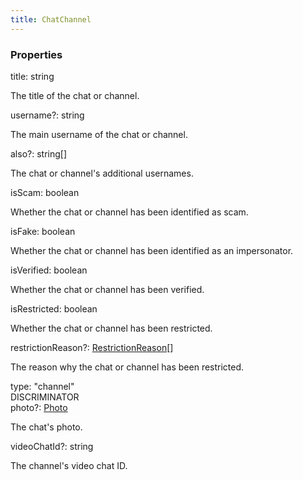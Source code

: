 ```yaml
---
title: ChatChannel
---
```


### Properties

<div class="flex flex-col gap-3"><div><div class="flex gap-2"><div class="font-mono"><span class="font-bold">title</span><span class="opacity-50">:</span> <span>string</span></div></div><div class="pl-3"><div class="no-margin">

The title of the chat or channel.

</div></div></div><div><div class="flex gap-2"><div class="font-mono"><span class="font-bold">username</span><span class="opacity-50"><span title="Optional" class="cursor-help">?</span>:</span> <span>string</span></div></div><div class="pl-3"><div class="no-margin">

The main username of the chat or channel.

</div></div></div><div><div class="flex gap-2"><div class="font-mono"><span class="font-bold">also</span><span class="opacity-50"><span title="Optional" class="cursor-help">?</span>:</span> <span>string</span><span class="opacity-50">[]</span></div></div><div class="pl-3"><div class="no-margin">

The chat or channel's additional usernames.

</div></div></div><div><div class="flex gap-2"><div class="font-mono"><span class="font-bold">isScam</span><span class="opacity-50">:</span> <span>boolean</span></div></div><div class="pl-3"><div class="no-margin">

Whether the chat or channel has been identified as scam.

</div></div></div><div><div class="flex gap-2"><div class="font-mono"><span class="font-bold">isFake</span><span class="opacity-50">:</span> <span>boolean</span></div></div><div class="pl-3"><div class="no-margin">

Whether the chat or channel has been identified as an impersonator.

</div></div></div><div><div class="flex gap-2"><div class="font-mono"><span class="font-bold">isVerified</span><span class="opacity-50">:</span> <span>boolean</span></div></div><div class="pl-3"><div class="no-margin">

Whether the chat or channel has been verified.

</div></div></div><div><div class="flex gap-2"><div class="font-mono"><span class="font-bold">isRestricted</span><span class="opacity-50">:</span> <span>boolean</span></div></div><div class="pl-3"><div class="no-margin">

Whether the chat or channel has been restricted.

</div></div></div><div><div class="flex gap-2"><div class="font-mono"><span class="font-bold">restrictionReason</span><span class="opacity-50"><span title="Optional" class="cursor-help">?</span>:</span> <a href="/gh/types/restrictionreason"  >RestrictionReason</a><span class="opacity-50">[]</span></div></div><div class="pl-3"><div class="no-margin">

The reason why the chat or channel has been restricted.

</div></div></div><div><div class="flex gap-2"><div class="font-mono"><span class="font-bold">type</span><span class="opacity-50">:</span> <span>&quot;channel&quot;</span></div><div class="flex items-center"><div class="bg-dbt px-1.5 rounded-md select-none text-fgt text-[10px]">DISCRIMINATOR</div></div></div></div><div><div class="flex gap-2"><div class="font-mono"><span class="font-bold">photo</span><span class="opacity-50"><span title="Optional" class="cursor-help">?</span>:</span> <a href="/gh/types/photo"  >Photo</a></div></div><div class="pl-3"><div class="no-margin">

The chat's photo.

</div></div></div><div><div class="flex gap-2"><div class="font-mono"><span class="font-bold">videoChatId</span><span class="opacity-50"><span title="Optional" class="cursor-help">?</span>:</span> <span>string</span></div></div><div class="pl-3"><div class="no-margin">

The channel's video chat ID.

</div></div></div></div>

